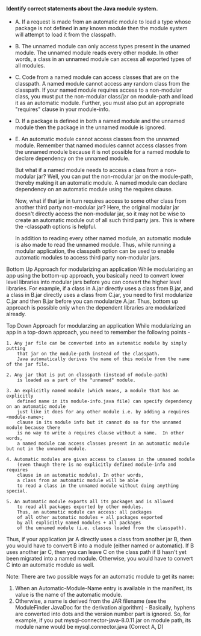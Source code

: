 #### Identify correct statements about the Java module system.

* A. If a request is made from an automatic module to load a type whose package
    is not defined in any known module then the module
    system will attempt to load it from the classpath.

* B. The unnamed module can only access types present in the unamed module.
    The unnamed module reads every other module. In other words,
    a class in an unnamed module can access all exported types of all modules.
    
* C. Code from a named module can access classes that are on the classpath.
    A named module cannot access any random class from the classpath.
    If your named module requires access to a non-modular class,
    you must put the non-modular class/jar on module-path and load it as an automatic module.
    Further, you must also put an appropriate "requires" clause in your module-info.
    
* D. If a package is defined in both a named module and the unnamed module then the package in the unnamed module is ignored.

* E. An automatic module cannot access classes from the unnamed module.
    Remember that named modules cannot access classes from the unnamed
    module because it is not possible for a named module to declare dependency on the unnamed module.

    But what if a named module needs to access a class from a non-modular jar? Well,
    you can put the non-modular jar on the module-path, thereby making it an automatic module.
    A named module can declare dependency on an automatic module using the requires clause.

    Now, what if that jar in turn requires access to some other class from another third party non-modular jar? Here,
    the original modular jar doesn't directly access the non-modular jar,
    so it may not be wise to create an automatic module out of
    all such third party jars. This is where the -classpath options is helpful.

    In addition to reading every other named module, an automatic module is also made to read the unnamed module.
    Thus, while running a modular application,
    the classpath option can be used to enable automatic modules to access third party non-modular jars.
    
Bottom Up Approach for modularizing an application
    While modularizing an app using the bottom-up approach, you basically
    need to convert lower level libraries into modular jars before
    you can convert the higher level libraries. For example,
    if a class in A.jar directly uses a class from B.jar, and a class in B.jar
    directly uses a class from C.jar, you need to first modularize C.jar and then B.jar
    before you can modularize A.jar.
    Thus, bottom up approach is possible only when the dependent libraries are modularized already.

Top Down Approach for modularzing an application
    While modularizing an app in a top-down approach, you need to remember the following points -

    1. Any jar file can be converted into an automatic module by simply putting
        that jar on the module-path instead of the classpath.
        Java automatically derives the name of this module from the name of the jar file.
    
    2. Any jar that is put on classpath (instead of module-path)
        is loaded as a part of the "unnamed" module.
    
    3. An explicitly named module (which means, a module that has an explicitly
        defined name in its module-info.java file) can specify dependency on an automatic module
        just like it does for any other module i.e. by adding a requires <module-name>;
        clause in its module info but it cannot do so for the unnamed module because there
        is no way to write a requires clause without a name.  In other words,
        a named module can access classes present in an automatic module but not in the unnamed module.
    
    4. Automatic modules are given access to classes in the unnamed module
        (even though there is no explicitly defined module-info and requires
        clause in an automatic module). In other words,
        a class from an automatic module will be able
        to read a class in the unnamed module without doing anything special.

    5. An automatic module exports all its packages and is allowed
        to read all packages exported by other modules.
        Thus, an automatic module can access: all packages
        of all other automatic modules + all packages exported
        by all explicitly named modules + all packages
        of the unnamed module (i.e. classes loaded from the classpath).

Thus, if your application jar A directly uses a class from another jar B,
then you would have to convert B into a module (either named or automatic).
If B uses another jar C, then you can leave C
on the class path if B hasn't yet been migrated into a named module.
Otherwise, you would have to convert C into an automatic module as well.

Note:
There are two possible ways for an automatic module to get its name:
1. When an Automatic-Module-Name entry is available in the manifest, its value is the name of the automatic module.
2. Otherwise, a name is derived from the JAR filename (see the ModuleFinder JavaDoc for the derivation algorithm) -
    Basically, hyphens are converted into dots and the version number part is ignored.
    So, for example, if you put mysql-connector-java-8.0.11.jar
    on module path, its module name would be mysql.connector.java
(Correct A, D)